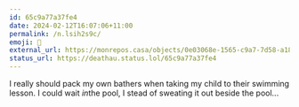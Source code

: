```yaml
---
id: 65c9a77a37fe4
date: 2024-02-12T16:07:06+11:00
permalink: /n.lsih2s9c/
emoji: 🥵
external_url: https://monrepos.casa/objects/0e03068e-1565-c9a7-7d58-a18825637496
status_url: https://deathau.status.lol/65c9a77a37fe4
---
```


I really should pack my own bathers when taking my child to their swimming lesson. I could wait *in*the pool, I stead of sweating it out beside the pool...
